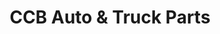 ---
title: "CCB Auto & Truck Parts"
url: /fredericksburg/ccb-auto-and-truck-parts/
shop: car parts
---